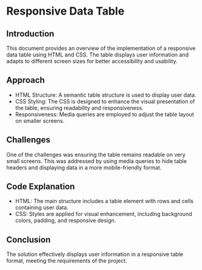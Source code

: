 # Responsive Data Table

## Introduction
This document provides an overview of the implementation of a responsive data table using HTML and CSS. The table displays user information and adapts to different screen sizes for better accessibility and usability.

## Approach
- HTML Structure: A semantic table structure is used to display user data.
- CSS Styling: The CSS is designed to enhance the visual presentation of the table, ensuring readability and responsiveness.
- Responsiveness: Media queries are employed to adjust the table layout on smaller screens.

## Challenges
One of the challenges was ensuring the table remains readable on very small screens. This was addressed by using media queries to hide table headers and displaying data in a more mobile-friendly format.

## Code Explanation
- HTML: The main structure includes a table element with rows and cells containing user data.
- CSS: Styles are applied for visual enhancement, including background colors, padding, and responsive design.

## Conclusion
The solution effectively displays user information in a responsive table format, meeting the requirements of the project.